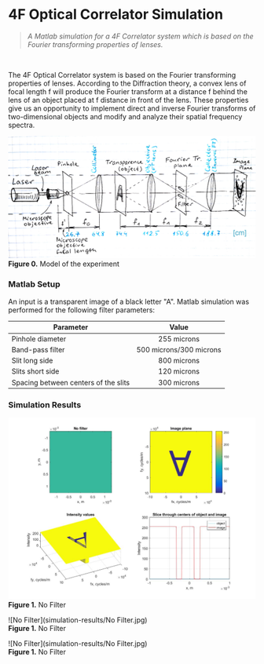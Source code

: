 
# 4F Optical Correlator Simulation

 >*A Matlab simulation for a 4F Correlator system which is based on the Fourier transforming properties of lenses.*
<br/> 

The 4F Optical Correlator system is based on the Fourier transforming properties of lenses. According to the Diffraction theory, a convex lens of focal length f will produce the Fourier transform at a distance f behind the lens of an object placed at f distance in front of the lens. These properties give us an opportunity to implement direct and inverse Fourier transforms of two-dimensional objects and modify and analyze their spatial frequency spectra. <br/> 

![Model of the experiment](Setup.jpg) <br/> 
**Figure 0.** Model of the experiment
<br/> 

### Matlab Setup
An input is a transparent image of a black letter "A". Matlab simulation was performed for the following filter parameters:

| Parameter        | Value           |
| ------------- |:-------------:|
| Pinhole diameter      | 255 microns |
| Band-pass filter      | 500 microns/300 microns      |
| Slit long side | 800 microns      |
| Slits short side | 120 microns |
| Spacing between centers of the slits | 300 microns |

### Simulation Results


![No Filter](simulation-results/No_Filter.jpg) <br/> 
**Figure 1.** No Filter
<br/> 

![No Filter](simulation-results/No Filter.jpg) <br/> 
**Figure 1.** No Filter
<br/> 

![No Filter](simulation-results/No Filter.jpg) <br/> 
**Figure 1.** No Filter
<br/> 



